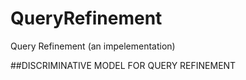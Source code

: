 # QueryRefinement
Query Refinement (an impelementation)

##‫‪DISCRIMINATIVE‬‬ ‫‪MODEL‬‬ ‫‪FOR‬‬ ‫‪QUERY‬‬ ‫‪REFINEMENT‬‬

